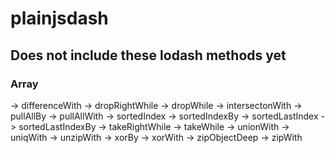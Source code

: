 # plainjsdash

## Does not include these lodash methods yet
### Array
-> differenceWith
-> dropRightWhile
-> dropWhile
-> intersectonWith
-> pullAllBy
-> pullAllWith
-> sortedIndex
-> sortedIndexBy
-> sortedLastIndex
-> sortedLastIndexBy
-> takeRightWhile
-> takeWhile
-> unionWith
-> uniqWith
-> unzipWith
-> xorBy
-> xorWith
-> zipObjectDeep
-> zipWith